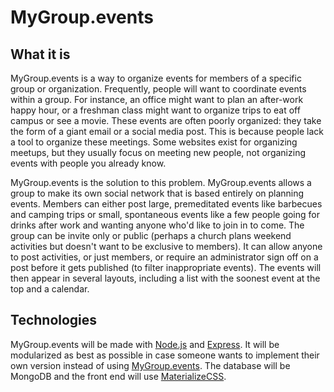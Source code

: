 # MyGroup.events

## What it is

MyGroup.events is a way to organize events for members of a specific group or organization.
Frequently, people will want to coordinate events within a group. For instance, an office might want
to plan an after-work happy hour, or a freshman class might want to organize trips to eat off campus
or see a movie. These events are often poorly organized: they take the form of a giant email or a
social media post. This is because people lack a tool to organize these meetings. Some websites
exist for organizing meetups, but they usually focus on meeting new people, not organizing events
with people you already know. 

MyGroup.events is the solution to this problem. MyGroup.events allows a group to make its own social
network that is based entirely on planning events. Members can either post large, premeditated
events like barbecues and camping trips or small, spontaneous events like a few people going for
drinks after work and wanting anyone who'd like to join in to come. The group can be invite only or
public (perhaps a church plans weekend activities but doesn't want to be exclusive to members). It
can allow anyone to post activities, or just members, or require an administrator sign off on a post
before it gets published (to filter inappropriate events). The events will then appear in several
layouts, including a list with the soonest event at the top and a calendar.

## Technologies

MyGroup.events will be made with [Node.js](http://nodejs.org) and [Express](http://expressjs.com/).
It will be modularized as best as possible in case someone wants to implement their own version
instead of using [MyGroup.events](http://mygroup.events). The database will be MongoDB and the front
end will use [MaterializeCSS](http://materializecss.com).
